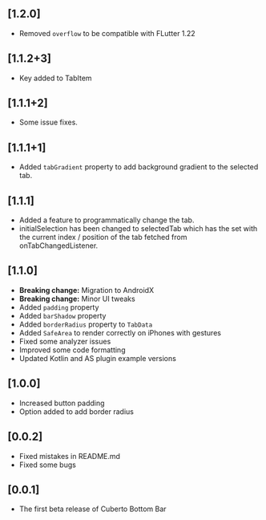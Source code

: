 ## [1.2.0]

- Removed `overflow` to be compatible with FLutter 1.22

## [1.1.2+3]

- Key added to TabItem

## [1.1.1+2]

- Some issue fixes.

## [1.1.1+1]

- Added `tabGradient` property to add background gradient to the selected tab.

## [1.1.1]

- Added a feature to programmatically change the tab.
- initialSelection has been changed to selectedTab which has the set with the current index / position of the tab fetched from onTabChangedListener.

## [1.1.0]

- **Breaking change:** Migration to AndroidX
- **Breaking change:** Minor UI tweaks
- Added `padding` property
- Added `barShadow` property
- Added `borderRadius` property to `TabData`
- Added `SafeArea` to render correctly on iPhones with gestures
- Fixed some analyzer issues
- Improved some code formatting
- Updated Kotlin and AS plugin example versions

## [1.0.0]

- Increased button padding
- Option added to add border radius

## [0.0.2]

- Fixed mistakes in README.md
- Fixed some bugs

## [0.0.1]

- The first beta release of Cuberto Bottom Bar
